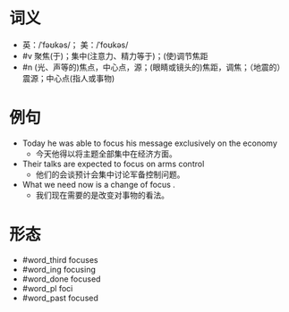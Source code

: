 # 词义
- 英：/ˈfəʊkəs/； 美：/ˈfoʊkəs/
- #v 聚焦(于)；集中(注意力、精力等于)；(使)调节焦距
- #n (光、声等的)焦点，中心点，源；(眼睛或镜头的)焦距，调焦；（地震的）震源；中心点(指人或事物)
# 例句
- Today he was able to focus his message exclusively on the economy
	- 今天他得以将主题全部集中在经济方面。
- Their talks are expected to focus on arms control
	- 他们的会谈预计会集中讨论军备控制问题。
- What we need now is a change of focus .
	- 我们现在需要的是改变对事物的看法。
# 形态
- #word_third focuses
- #word_ing focusing
- #word_done focused
- #word_pl foci
- #word_past focused
